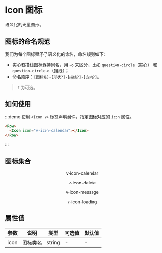 # Icon 图标

语义化的矢量图形。

## 图标的命名规范

我们为每个图标赋予了语义化的命名，命名规则如下:

- 实心和描线图标保持同名，用 `-o` 来区分，比如 `question-circle`（实心） 和 `question-circle-o`（描线）；
- 命名顺序：`[图标名]-[形状?]-[描线?]-[方向?]`。

> `?` 为可选。

## 如何使用

:::demo 使用 `<Icon />` 标签声明组件，指定图标对应的 `icon` 属性。

```html
<Row>
  <Icon icon="v-icon-calendar"></Icon>
</Row>
```
:::

## 图标集合

<Row class="icons">
  <Col :span="4">
    <Icon icon="v-icon-calendar"></Icon>
    <p>v-icon-calendar</p>
  </Col>
  <Col :span="4">
    <Icon icon="v-icon-delete"></Icon>
    <p>v-icon-delete</p>
  </Col>
  <Col :span="4">
    <Icon icon="v-icon-message"></Icon>
    <p>v-icon-message</p>
  </Col>
  <Col :span="4">
    <Icon icon="v-icon-loading"></Icon>
    <p>v-icon-loading</p>
  </Col>
</Row>

## 属性值

| 参数 | 说明 | 类型 | 可选值 | 默认值 |
|---- |---- |---- |---- |---- |
| icon | 图标类名 | string | - | - |

<script>
  import Row from '@/components/row';
  import Col from '@/components/col';
  import Icon from '@/components/icon';

  export default {
    components: {
      Row,
      Col,
      Icon,
    },
  };
</script>
<style lang="scss" scoped>
.icons {
  [class^=v-icon-] {
    font-size: 30px;
    text-align: center;
    width: 100%
  }
  p {
    text-align: center;
  }
}
</style>